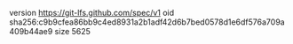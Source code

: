 version https://git-lfs.github.com/spec/v1
oid sha256:c9b9cfea86bb9c4ed8931a2b1adf42d6b7bed0578d1e6df576a709a409b44ae9
size 5625
